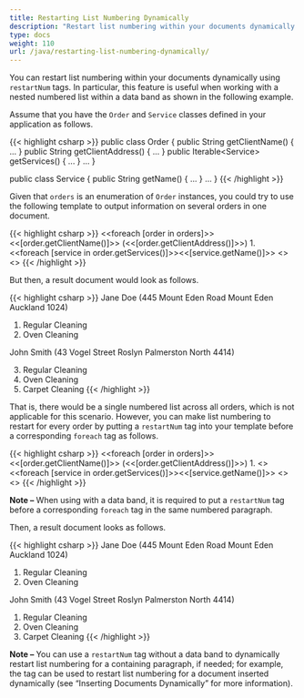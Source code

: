 ```yaml
---
title: Restarting List Numbering Dynamically
description: "Restart list numbering within your documents dynamically when building a report Java."
type: docs
weight: 110
url: /java/restarting-list-numbering-dynamically/
---
```


You can restart list numbering within your documents dynamically using `restartNum` tags. In particular, this feature is useful when working with a nested numbered list within a data band as shown in the following example.

Assume that you have the `Order` and `Service` classes defined in your application as follows.

{{< highlight csharp >}}
public class Order
{
	public String getClientName() { ... }
	public String getClientAddress() { ... }
	public Iterable&lt;Service&gt; getServices() { ... }
	...
}

public class Service
{
	public String getName() { ... }
	...
}
{{< /highlight >}}

Given that `orders` is an enumeration of `Order` instances, you could try to use the following template to output information on several orders in one document.

{{< highlight csharp >}}
<<foreach [order in orders]>><<[order.getClientName()]>> (<<[order.getClientAddress()]>>)
	1. <<foreach [service in order.getServices()]>><<[service.getName()]>>
<</foreach>><</foreach>>
{{< /highlight >}}

But then, a result document would look as follows.

{{< highlight csharp >}}
Jane Doe (445 Mount Eden Road Mount Eden Auckland 1024)

1. Regular Cleaning
2. Oven Cleaning

John Smith (43 Vogel Street Roslyn Palmerston North 4414)

3. Regular Cleaning
4. Oven Cleaning
5. Carpet Cleaning
{{< /highlight >}}

That is, there would be a single numbered list across all orders, which is not applicable for this scenario. However, you can make list numbering to restart for every order by putting a `restartNum` tag into your template before a corresponding `foreach` tag as follows.

{{< highlight csharp >}}
<<foreach [order in orders]>><<[order.getClientName()]>> (<<[order.getClientAddress()]>>)
	1. <<restartNum>><<foreach [service in order.getServices()]>><<[service.getName()]>>
<</foreach>><</foreach>>
{{< /highlight >}}

**Note –** When using with a data band, it is required to put a `restartNum` tag before a corresponding `foreach` tag in the same numbered paragraph.

Then, a result document looks as follows.

{{< highlight csharp >}}
Jane Doe (445 Mount Eden Road Mount Eden Auckland 1024)

1. Regular Cleaning
2. Oven Cleaning

John Smith (43 Vogel Street Roslyn Palmerston North 4414)

1. Regular Cleaning
2. Oven Cleaning
3. Carpet Cleaning
{{< /highlight >}}

**Note –** You can use a `restartNum` tag without a data band to dynamically restart list numbering for a containing paragraph, if needed; for example, the tag can be used to restart list numbering for a document inserted dynamically (see “Inserting Documents Dynamically” for more information).
